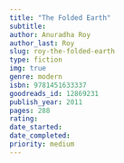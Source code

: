 ```yaml
---
title: "The Folded Earth"
subtitle: 
author: Anuradha Roy
author_last: Roy
slug: roy-the-folded-earth
type: fiction
img: true
genre: modern
isbn: 9781451633337
goodreads_id: 12869231
publish_year: 2011
pages: 288
rating: 
date_started:
date_completed:
priority: medium
---
```

